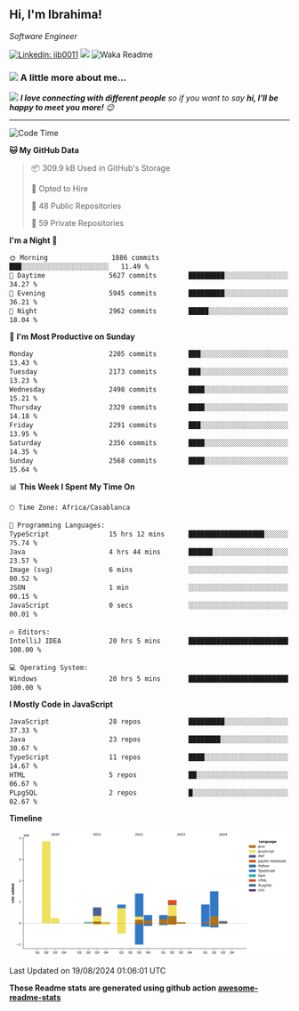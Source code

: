<h2>Hi, I'm Ibrahima! </h2>
<p><em>Software Engineer 
</em></p>


[![Linkedin: iib0011](https://img.shields.io/badge/-iib0011-blue?style=flat-square&logo=Linkedin&logoColor=white&link=https://www.linkedin.com/in/iib0011/)](https://www.linkedin.com/in/iib0011/)
![](https://visitor-badge.glitch.me/badge?page_id=iib0011)
![Waka Readme](https://github.com/iib0011/iib0011/workflows/Waka%20Readme/badge.svg)


### <img src="https://media.giphy.com/media/VgCDAzcKvsR6OM0uWg/giphy.gif" width="50"> A little more about me...  


<img src="https://media.giphy.com/media/LnQjpWaON8nhr21vNW/giphy.gif" width="60"> <em><b>I love connecting with different people</b> so if you want to say <b>hi, I'll be happy to meet you more!</b> 😊</em>

---
<!--START_SECTION:waka-->
![Code Time](http://img.shields.io/badge/Code%20Time-3%2C705%20hrs%2034%20mins-blue)

**🐱 My GitHub Data** 

> 📦 309.9 kB Used in GitHub's Storage 
 > 
> 💼 Opted to Hire
 > 
> 📜 48 Public Repositories 
 > 
> 🔑 59 Private Repositories 
 > 
**I'm a Night 🦉** 

```text
🌞 Morning                1886 commits        ███░░░░░░░░░░░░░░░░░░░░░░   11.49 % 
🌆 Daytime                5627 commits        █████████░░░░░░░░░░░░░░░░   34.27 % 
🌃 Evening                5945 commits        █████████░░░░░░░░░░░░░░░░   36.21 % 
🌙 Night                  2962 commits        █████░░░░░░░░░░░░░░░░░░░░   18.04 % 
```
📅 **I'm Most Productive on Sunday** 

```text
Monday                   2205 commits        ███░░░░░░░░░░░░░░░░░░░░░░   13.43 % 
Tuesday                  2173 commits        ███░░░░░░░░░░░░░░░░░░░░░░   13.23 % 
Wednesday                2498 commits        ████░░░░░░░░░░░░░░░░░░░░░   15.21 % 
Thursday                 2329 commits        ████░░░░░░░░░░░░░░░░░░░░░   14.18 % 
Friday                   2291 commits        ███░░░░░░░░░░░░░░░░░░░░░░   13.95 % 
Saturday                 2356 commits        ████░░░░░░░░░░░░░░░░░░░░░   14.35 % 
Sunday                   2568 commits        ████░░░░░░░░░░░░░░░░░░░░░   15.64 % 
```


📊 **This Week I Spent My Time On** 

```text
🕑︎ Time Zone: Africa/Casablanca

💬 Programming Languages: 
TypeScript               15 hrs 12 mins      ███████████████████░░░░░░   75.74 % 
Java                     4 hrs 44 mins       ██████░░░░░░░░░░░░░░░░░░░   23.57 % 
Image (svg)              6 mins              ░░░░░░░░░░░░░░░░░░░░░░░░░   00.52 % 
JSON                     1 min               ░░░░░░░░░░░░░░░░░░░░░░░░░   00.15 % 
JavaScript               0 secs              ░░░░░░░░░░░░░░░░░░░░░░░░░   00.01 % 

🔥 Editors: 
IntelliJ IDEA            20 hrs 5 mins       █████████████████████████   100.00 % 

💻 Operating System: 
Windows                  20 hrs 5 mins       █████████████████████████   100.00 % 
```

**I Mostly Code in JavaScript** 

```text
JavaScript               28 repos            █████████░░░░░░░░░░░░░░░░   37.33 % 
Java                     23 repos            ████████░░░░░░░░░░░░░░░░░   30.67 % 
TypeScript               11 repos            ████░░░░░░░░░░░░░░░░░░░░░   14.67 % 
HTML                     5 repos             ██░░░░░░░░░░░░░░░░░░░░░░░   06.67 % 
PLpgSQL                  2 repos             █░░░░░░░░░░░░░░░░░░░░░░░░   02.67 % 
```



**Timeline**

![Lines of Code chart](https://raw.githubusercontent.com/iib0011/iib0011/master/assets/bar_graph.png)


 Last Updated on 19/08/2024 01:06:01 UTC
<!--END_SECTION:waka-->

**These Readme stats are generated using github action [awesome-readme-stats](https://github.com/iib0011/waka-readme-stats)**
